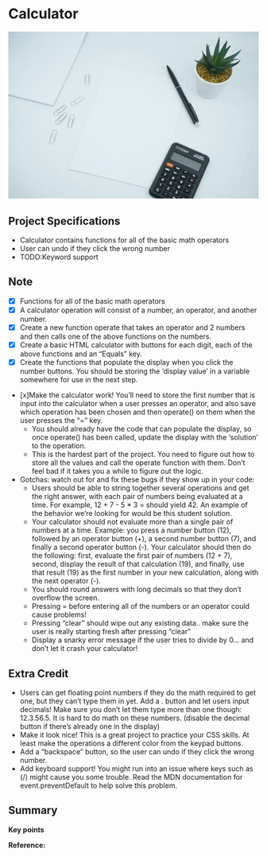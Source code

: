 # Calculator

![image](../assets/image/Calculator.jpg)

## Project Specifications

- Calculator contains functions for all of the basic math operators
- User can undo if they click the wrong number
- TODO:Keyword support

## Note

- [x] Functions for all of the basic math operators
- [x] A calculator operation will consist of a number, an operator, and another number.
- [x] Create a new function operate that takes an operator and 2 numbers and then calls one of the above functions on the numbers.
- [x] Create a basic HTML calculator with buttons for each digit, each of the above functions and an “Equals” key.
- [x] Create the functions that populate the display when you click the number buttons. You should be storing the ‘display value’ in a variable somewhere for use in the next step.
- [x]Make the calculator work! You’ll need to store the first number that is input into the calculator when a user presses an operator, and also save which operation has been chosen and then operate() on them when the user presses the “=” key.
  - You should already have the code that can populate the display, so once operate() has been called, update the display with the ‘solution’ to the operation.
  - This is the hardest part of the project. You need to figure out how to store all the values and call the operate function with them. Don’t feel bad if it takes you a while to figure out the logic.
- Gotchas: watch out for and fix these bugs if they show up in your code:
  - Users should be able to string together several operations and get the right answer, with each pair of numbers being evaluated at a time. For example, 12 + 7 - 5 \* 3 = should yield 42. An example of the behavior we’re looking for would be this student solution.
  - Your calculator should not evaluate more than a single pair of numbers at a time. Example: you press a number button (12), followed by an operator button (+), a second number button (7), and finally a second operator button (-). Your calculator should then do the following: first, evaluate the first pair of numbers (12 + 7), second, display the result of that calculation (19), and finally, use that result (19) as the first number in your new calculation, along with the next operator (-).
  - You should round answers with long decimals so that they don’t overflow the screen.
  - Pressing = before entering all of the numbers or an operator could cause problems!
  - Pressing “clear” should wipe out any existing data.. make sure the user is really starting fresh after pressing “clear”
  - Display a snarky error message if the user tries to divide by 0… and don’t let it crash your calculator!

## Extra Credit

- Users can get floating point numbers if they do the math required to get one, but they can’t type them in yet. Add a . button and let users input decimals! Make sure you don’t let them type more than one though: 12.3.56.5. It is hard to do math on these numbers. (disable the decimal button if there’s already one in the display)
- Make it look nice! This is a great project to practice your CSS skills. At least make the operations a different color from the keypad buttons.
- Add a “backspace” button, so the user can undo if they click the wrong number.
- Add keyboard support! You might run into an issue where keys such as (/) might cause you some trouble. Read the MDN documentation for event.preventDefault to help solve this problem.

## Summary

**Key points**

**Reference:**
